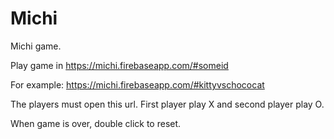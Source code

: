Michi
=====

Michi game.

Play game in https://michi.firebaseapp.com/#someid

For example: https://michi.firebaseapp.com/#kittyvschococat

The players must open this url. First player play X and second player play O.

When game is over, double click to reset.